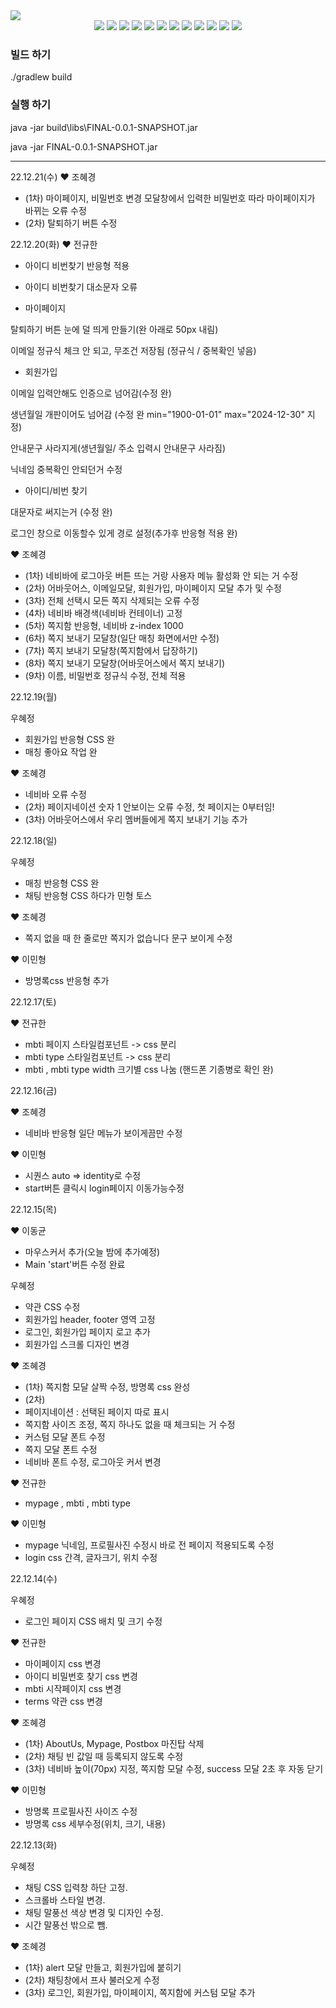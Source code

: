 <img src="https://capsule-render.vercel.app/api?type=waving&color=auto&height=200&section=header&text=Final MBTISOUR&fontSize=90" />

<div align="center">
	<img src="https://img.shields.io/badge/Java-007396?style=flat&logo=Java&logoColor=white" />
	<img src="https://img.shields.io/badge/HTML5-E34F26?style=flat&logo=HTML5&logoColor=white" />
	<img src="https://img.shields.io/badge/CSS3-1572B6?style=flat&logo=CSS3&logoColor=white" />
  <img src="https://img.shields.io/badge/intellijidea-000000?style=flat&logo=intellijidea&logoColor=white" />
  <img src="https://img.shields.io/badge/amazonaws-232F3E?style=flat&logo=amazonaws&logoColor=white" />
  <img src="https://img.shields.io/badge/apachetomcat-F8DC75?style=flat&logo=apachetomcat&logoColor=white" />
  <img src="https://img.shields.io/badge/spring-6DB33F?style=flat&logo=spring&logoColor=white" />
  <img src="https://img.shields.io/badge/springboot-6DB33F?style=flat&logo=springboot&logoColor=white" />
  <img src="https://img.shields.io/badge/mysql-4479A1?style=flat&logo=mysql&logoColor=white" />
  <img src="https://img.shields.io/badge/firebase-FFCA28?style=flat&logo=firebase&logoColor=white" />
  <img src="https://img.shields.io/badge/react-61DAFB?style=flat&logo=react&logoColor=white" />
  <img src="https://img.shields.io/badge/javascript-F7DF1E?style=flat&logo=javascript&logoColor=white" />
</div>



### 빌드 하기
./gradlew build

### 실행 하기
java -jar build\libs\FINAL-0.0.1-SNAPSHOT.jar

java -jar FINAL-0.0.1-SNAPSHOT.jar

----------------------------------------------------------------------------
22.12.21(수)
♥ 조혜경
- (1차) 마이페이지, 비밀번호 변경 모달창에서 입력한 비밀번호 따라 마이페이지가 바뀌는 오류 수정
- (2차) 탈퇴하기 버튼 수정

22.12.20(화)
♥ 전규한

- 아이디 비번찾기 반응형 적용
- 아이디 비번찾기 대소문자 오류 


- 마이페이지


탈퇴하기 버튼 눈에 덜 띄게 만들기(완 아래로 50px 내림)


이메일 정규식 체크 안 되고, 무조건 저장됨 (정규식 / 중복확인 넣음)


- 회원가입

이메일 입력안해도 인증으로 넘어감(수정 완)

생년월일 개판이어도 넘어감 (수정 완 min="1900-01-01" max="2024-12-30" 지정)

안내문구 사라지게(생년월일/ 주소 입력시 안내문구 사라짐)

닉네임 중복확인 안되던거 수정


- 아이디/비번 찾기

대문자로 써지는거 (수정 완)

로그인 창으로 이동할수 있게 경로 설정(추가후 반응형 적용 완)


♥ 조혜경
- (1차) 네비바에 로그아웃 버튼 뜨는 거랑 사용자 메뉴 활성화 안 되는 거 수정
- (2차) 어바웃어스, 이메일모달, 회원가입, 마이페이지 모달 추가 및 수정
- (3차) 전체 선택시 모든 쪽지 삭제되는 오류 수정
- (4차) 네비바 배경색(네비바 컨테이너) 고정
- (5차) 쪽지함 반응형, 네비바 z-index 1000
- (6차) 쪽지 보내기 모달창(일단 매칭 화면에서만 수정)
- (7차) 쪽지 보내기 모달창(쪽지함에서 답장하기)
- (8차) 쪽지 보내기 모달창(어바웃어스에서 쪽지 보내기)
- (9차) 이름, 비밀번호 정규식 수정, 전체 적용

22.12.19(월)

우혜정
- 회원가입 반응형 CSS 완
- 매칭 좋아요 작업 완

♥ 조혜경
- 네비바 오류 수정
- (2차) 페이지네이션 숫자 1 안보이는 오류 수정, 첫 페이지는 0부터임!
- (3차) 어바웃어스에서 우리 멤버들에게 쪽지 보내기 기능 추가

22.12.18(일)

우혜정
- 매칭 반응형 CSS 완
- 채팅 반응형 CSS 하다가 민형 토스

♥ 조혜경
- 쪽지 없을 때 한 줄로만 쪽지가 없습니다 문구 보이게 수정

♥ 이민형
- 방명록css 반응형 추가

22.12.17(토) 

♥ 전규한

- mbti 페이지 스타일컴포넌트 -> css 분리
- mbti type 스타일컴포넌트 -> css 분리
- mbti , mbti type width 크기별 css 나눔 (핸드폰 기종병로 확인 완)

22.12.16(금) 

♥ 조혜경

- 네비바 반응형 일단 메뉴가 보이게끔만 수정

♥ 이민형

- 시퀀스 auto => identity로 수정
- start버튼 클릭시 login페이지 이동가능수정


22.12.15(목) 

♥ 이동균

- 마우스커서 추가(오늘 밤에 추가예정)
- Main 'start'버튼 수정 완료

우혜정 
- 약관 CSS 수정
- 회원가입 header, footer 영역 고정
- 로그인, 회원가입 페이지 로고 추가
- 회원가입 스크롤 디자인 변경

♥ 조혜경
- (1차) 쪽지함 모달 살짝 수정, 방명록 css 완성
- (2차)
- 페이지네이션 : 선택된 페이지 따로 표시
- 쪽지함 사이즈 조정, 쪽지 하나도 없을 때 체크되는 거 수정
- 커스텀 모달 폰트 수정
- 쪽지 모달 폰트 수정
- 네비바 폰트 수정, 로그아웃 커서 변경

♥ 전규한
- mypage , mbti , mbti type 

♥ 이민형
- mypage 닉네임, 프로필사진 수정시 바로 전 페이지 적용되도록 수정
- login css 간격, 글자크기, 위치 수정

22.12.14(수) 

우혜정
- 로그인 페이지 CSS 배치 및 크기 수정

♥ 전규한
- 마이페이지 css 변경
- 아이디 비밀번호 찾기 css 변경
- mbti 시작페이지 css 변경
- terms 약관 css 변경


♥ 조혜경
- (1차) AboutUs, Mypage, Postbox 마진탑 삭제
- (2차) 채팅 빈 값일 때 등록되지 않도록 수정
- (3차) 네비바 높이(70px) 지정, 쪽지함 모달 수정, success 모달 2초 후 자동 닫기

♥ 이민형
- 방명록 프로필사진 사이즈 수정
- 방명록 css 세부수정(위치, 크기, 내용)

22.12.13(화) 

우혜정 
- 채팅 CSS 입력창 하단 고정. 
- 스크롤바 스타일 변경.
- 채팅 말풍선 색상 변경 및 디자인 수정. 
- 시간 말풍선 밖으로 뺌.

♥ 조혜경
- (1차) alert 모달 만들고, 회원가입에 붙히기
- (2차) 채팅창에서 프사 불러오게 수정
- (3차) 로그인, 회원가입, 마이페이지, 쪽지함에 커스텀 모달 추가

